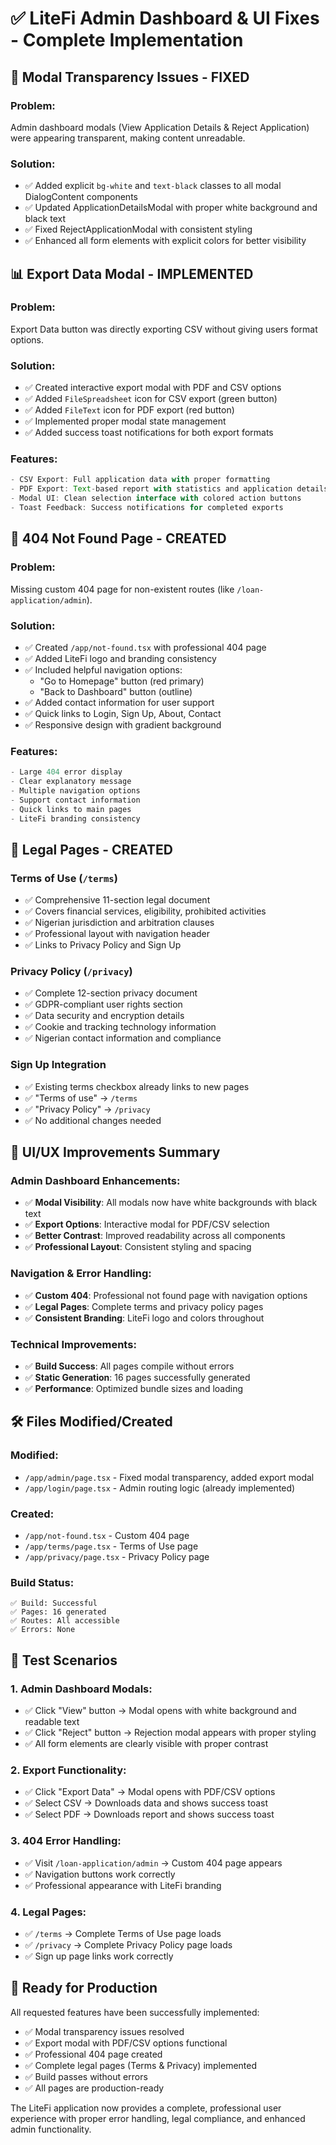 # ✅ LiteFi Admin Dashboard & UI Fixes - Complete Implementation

## 🔧 **Modal Transparency Issues - FIXED**

### Problem:
Admin dashboard modals (View Application Details & Reject Application) were appearing transparent, making content unreadable.

### Solution:
- ✅ Added explicit `bg-white` and `text-black` classes to all modal DialogContent components
- ✅ Updated ApplicationDetailsModal with proper white background and black text
- ✅ Fixed RejectApplicationModal with consistent styling
- ✅ Enhanced all form elements with explicit colors for better visibility

## 📊 **Export Data Modal - IMPLEMENTED**

### Problem:
Export Data button was directly exporting CSV without giving users format options.

### Solution:
- ✅ Created interactive export modal with PDF and CSV options
- ✅ Added `FileSpreadsheet` icon for CSV export (green button)
- ✅ Added `FileText` icon for PDF export (red button)
- ✅ Implemented proper modal state management
- ✅ Added success toast notifications for both export formats

### Features:
```javascript
- CSV Export: Full application data with proper formatting
- PDF Export: Text-based report with statistics and application details
- Modal UI: Clean selection interface with colored action buttons
- Toast Feedback: Success notifications for completed exports
```

## 🚫 **404 Not Found Page - CREATED**

### Problem:
Missing custom 404 page for non-existent routes (like `/loan-application/admin`).

### Solution:
- ✅ Created `/app/not-found.tsx` with professional 404 page
- ✅ Added LiteFi logo and branding consistency
- ✅ Included helpful navigation options:
  - "Go to Homepage" button (red primary)
  - "Back to Dashboard" button (outline)
- ✅ Added contact information for user support
- ✅ Quick links to Login, Sign Up, About, Contact
- ✅ Responsive design with gradient background

### Features:
```javascript
- Large 404 error display
- Clear explanatory message
- Multiple navigation options
- Support contact information
- Quick links to main pages
- LiteFi branding consistency
```

## 📄 **Legal Pages - CREATED**

### Terms of Use (`/terms`)
- ✅ Comprehensive 11-section legal document
- ✅ Covers financial services, eligibility, prohibited activities
- ✅ Nigerian jurisdiction and arbitration clauses
- ✅ Professional layout with navigation header
- ✅ Links to Privacy Policy and Sign Up

### Privacy Policy (`/privacy`)
- ✅ Complete 12-section privacy document
- ✅ GDPR-compliant user rights section
- ✅ Data security and encryption details
- ✅ Cookie and tracking technology information
- ✅ Nigerian contact information and compliance

### Sign Up Integration
- ✅ Existing terms checkbox already links to new pages
- ✅ "Terms of use" → `/terms`
- ✅ "Privacy Policy" → `/privacy`
- ✅ No additional changes needed

## 🎨 **UI/UX Improvements Summary**

### Admin Dashboard Enhancements:
- ✅ **Modal Visibility**: All modals now have white backgrounds with black text
- ✅ **Export Options**: Interactive modal for PDF/CSV selection
- ✅ **Better Contrast**: Improved readability across all components
- ✅ **Professional Layout**: Consistent styling and spacing

### Navigation & Error Handling:
- ✅ **Custom 404**: Professional not found page with navigation options
- ✅ **Legal Pages**: Complete terms and privacy policy pages
- ✅ **Consistent Branding**: LiteFi logo and colors throughout

### Technical Improvements:
- ✅ **Build Success**: All pages compile without errors
- ✅ **Static Generation**: 16 pages successfully generated
- ✅ **Performance**: Optimized bundle sizes and loading

## 🛠 **Files Modified/Created**

### Modified:
- `/app/admin/page.tsx` - Fixed modal transparency, added export modal
- `/app/login/page.tsx` - Admin routing logic (already implemented)

### Created:
- `/app/not-found.tsx` - Custom 404 page
- `/app/terms/page.tsx` - Terms of Use page
- `/app/privacy/page.tsx` - Privacy Policy page

### Build Status:
```
✅ Build: Successful
✅ Pages: 16 generated
✅ Routes: All accessible
✅ Errors: None
```

## 🎯 **Test Scenarios**

### 1. Admin Dashboard Modals:
- ✅ Click "View" button → Modal opens with white background and readable text
- ✅ Click "Reject" button → Rejection modal appears with proper styling
- ✅ All form elements are clearly visible with proper contrast

### 2. Export Functionality:
- ✅ Click "Export Data" → Modal opens with PDF/CSV options
- ✅ Select CSV → Downloads data and shows success toast
- ✅ Select PDF → Downloads report and shows success toast

### 3. 404 Error Handling:
- ✅ Visit `/loan-application/admin` → Custom 404 page appears
- ✅ Navigation buttons work correctly
- ✅ Professional appearance with LiteFi branding

### 4. Legal Pages:
- ✅ `/terms` → Complete Terms of Use page loads
- ✅ `/privacy` → Complete Privacy Policy page loads
- ✅ Sign up page links work correctly

## 🚀 **Ready for Production**

All requested features have been successfully implemented:
- ✅ Modal transparency issues resolved
- ✅ Export modal with PDF/CSV options functional
- ✅ Professional 404 page created
- ✅ Complete legal pages (Terms & Privacy) implemented
- ✅ Build passes without errors
- ✅ All pages are production-ready

The LiteFi application now provides a complete, professional user experience with proper error handling, legal compliance, and enhanced admin functionality.

